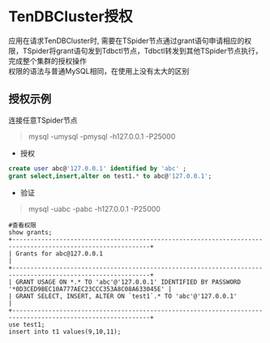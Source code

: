 # TenDBCluster授权
应用在请求TenDBCluster时, 需要在TSpider节点通过grant语句申请相应的权限，TSpider将grant语句发到Tdbctl节点，Tdbctl转发到其他TSpider节点执行，完成整个集群的授权操作  
权限的语法与普通MySQL相同，在使用上没有太大的区别

## 授权示例
连接任意TSpider节点
>mysql -umysql -pmysql -h127.0.0.1 -P25000
- 授权
```sql
create user abc@'127.0.0.1' identified by 'abc' ;
grant select,insert,alter on test1.* to abc@'127.0.0.1';
```
- 验证
> mysql -uabc -pabc -h127.0.0.1 -P25000
```
#查看权限
show grants;
+------------------------------------------------------------------------------------------------------------+
| Grants for abc@127.0.0.1                                                                                   |
+------------------------------------------------------------------------------------------------------------+
| GRANT USAGE ON *.* TO 'abc'@'127.0.0.1' IDENTIFIED BY PASSWORD '*0D3CED9BEC10A777AEC23CCC353A8C08A633045E' |
| GRANT SELECT, INSERT, ALTER ON `test1`.* TO 'abc'@'127.0.0.1'                                              |
+------------------------------------------------------------------------------------------------------------+
use test1;
insert into t1 values(9,10,11);
```
